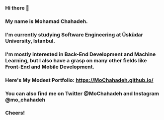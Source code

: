 ### Hi there 👋
### My name is Mohamad Chahadeh.
### I'm currently studying Software Engineering at Üsküdar University, Istanbul.
### I'm mostly interested in Back-End Development and Machine Learning, but I also have a grasp on many other fields like Front-End and Mobile Development.
### Here's My Modest Portfolio: https://MoChahadeh.github.io/
### You can also find me on Twitter @MoChahadeh and Instagram @mo_chahadeh
### Cheers!

<!--
**MoChahadeh/MoChahadeh** is a ✨ _special_ ✨ repository because its `README.md` (this file) appears on your GitHub profile.

Here are some ideas to get you started:

- 🔭 I’m currently working on ...
- 🌱 I’m currently learning ...
- 👯 I’m looking to collaborate on ...
- 🤔 I’m looking for help with ...
- 💬 Ask me about ...
- 📫 How to reach me: ...
- 😄 Pronouns: ...
- ⚡ Fun fact: ...
-->
